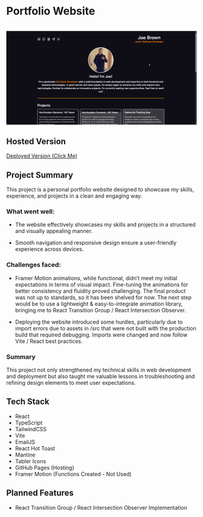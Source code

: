# Portfolio Website

<br/>
<img src="docs/demo.gif" title="Main Demo">
</a>
<br/>

## Hosted Version

[Deployed Version (Click Me)](https://joedev.co.uk/)

## Project Summary

This project is a personal portfolio website designed to showcase my skills, experience, and projects in a clean and engaging way.

### What went well:

- The website effectively showcases my skills and projects in a structured and visually appealing manner.

- Smooth navigation and responsive design ensure a user-friendly experience across devices.

### Challenges faced:

- Framer Motion animations, while functional, didn’t meet my initial expectations in terms of visual impact. Fine-tuning the animations for better consistency and fluidity proved challenging. The final product was not up to standards, so it has been shelved for now. The next step would be to use a lightweight & easy-to-integrate animation library, bringing me to React Transition Group / React Intersection Observer.

- Deploying the website introduced some hurdles, particularly due to import errors due to assets in /src that were not built with the production build that required debugging. Imports were changed and now follow Vite / React best practices.

### Summary

This project not only strengthened my technical skills in web development and deployment but also taught me valuable lessons in troubleshooting and refining design elements to meet user expectations.

## Tech Stack

- React
- TypeScript
- TailwindCSS
- Vite
- EmailJS
- React Hot Toast
- Mantine
- Tabler Icons
- GitHub Pages (Hosting)
- Framer Motion (Functions Created - Not Used)

## Planned Features

- React Transition Group / React Intersection Observer Implementation
